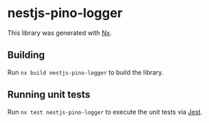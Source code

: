 # nestjs-pino-logger

This library was generated with [Nx](https://nx.dev).

## Building

Run `nx build nestjs-pino-logger` to build the library.

## Running unit tests

Run `nx test nestjs-pino-logger` to execute the unit tests via [Jest](https://jestjs.io).
